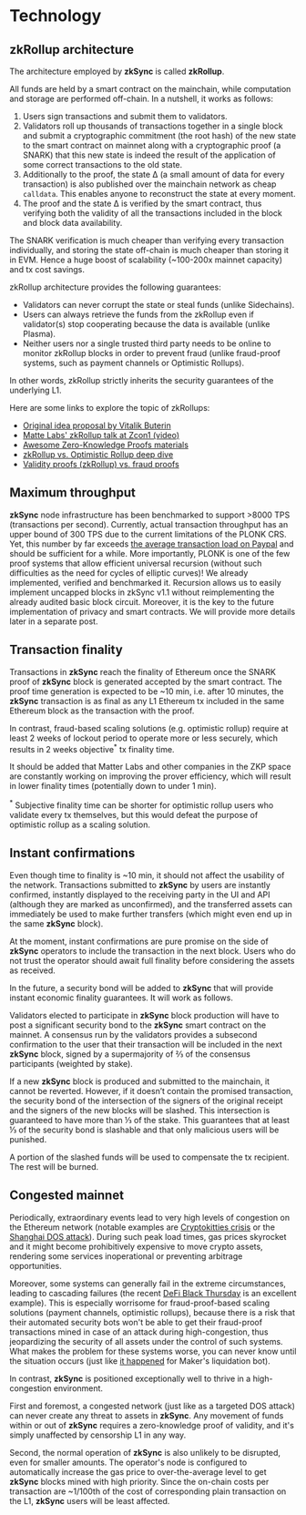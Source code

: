 # Technology

## zkRollup architecture

The architecture employed by **zkSync** is called **zkRollup**.

All funds are held by a smart contract on the mainchain, while computation and storage are performed off-chain. In a nutshell, it works as follows:

1. Users sign transactions and submit them to validators.
2. Validators roll up thousands of transactions together in a single block and submit a cryptographic commitment (the root hash) of the new state to the smart contract on mainnet along with a cryptographic proof (a SNARK) that this new state is indeed the result of the application of some correct transactions to the old state.
3. Additionally to the proof, the state ∆ (a small amount of data for every transaction) is also published over the mainchain network as cheap `calldata`. This enables anyone to reconstruct the state at every moment.
4. The proof and the state ∆ is verified by the smart contract, thus verifying both the validity of all the transactions included in the block and block data availability.

The SNARK verification is much cheaper than verifying every transaction individually, and storing the state off-chain is much cheaper than storing it in EVM. Hence a huge boost of scalability (~100-200x mainnet capacity) and tx cost savings.

zkRollup architecture provides the following guarantees:

- Validators can never corrupt the state or steal funds (unlike Sidechains).
- Users can always retrieve the funds from the zkRollup even if validator(s) stop cooperating because the data is available (unlike Plasma).
- Neither users nor a single trusted third party needs to be online to monitor zkRollup blocks in order to prevent fraud (unlike fraud-proof systems, such as payment channels or Optimistic Rollups).

In other words, zkRollup strictly inherits the security guarantees of the underlying L1.

Here are some links to explore the topic of zkRollups:

- [Original idea proposal by Vitalik Buterin](https://ethresear.ch/t/on-chain-scaling-to-potentially-500-tx-sec-through-mass-tx-validation/3477)
- [Matte Labs' zkRollup talk at Zcon1 (video)](https://www.youtube.com/watch?v=QyM9qdFKsEA)
- [Awesome Zero-Knowledge Proofs materials](https://github.com/matter-labs/awesome-zero-knowledge-proofs)
- [zkRollup vs. Optimistic Rollup deep dive](https://medium.com/matter-labs/optimistic-vs-zk-rollup-deep-dive-ea141e71e075)
- [Validity proofs (zkRollup) vs. fraud proofs](https://medium.com/starkware/validity-proofs-vs-fraud-proofs-4ef8b4d3d87a)

## Maximum throughput

**zkSync** node infrastructure has been benchmarked to support >8000 TPS (transactions per second). Currently, actual transaction throughput has an upper bound of 300 TPS due to the current limitations of the PLONK CRS. Yet, this number by far exceeds [the average transaction load on Paypal](https://en.bitcoin.it/Scalability#Scalability_targets) and should be sufficient for a while. More importantly, PLONK is one of the few proof systems that allow efficient universal recursion (without such difficulties as the need for cycles of elliptic curves)! We already implemented, verified and benchmarked it. Recursion allows us to easily implement uncapped blocks in zkSync v1.1 without reimplementing the already audited basic block circuit. Moreover, it is the key to the future implementation of privacy and smart contracts. We will provide more details later in a separate post.

## Transaction finality

Transactions in **zkSync** reach the finality of Ethereum once the SNARK proof of **zkSync** block is generated accepted by the smart contract. The proof time generation is expected to be ~10 min, i.e. after 10 minutes, the **zkSync** transaction is as final as any L1 Ethereum tx included in the same Ethereum block as the transaction with the proof.

In contrast, fraud-based scaling solutions (e.g. optimistic rollup) require at least 2 weeks of lockout period to operate more or less securely, which results in 2 weeks objective<sup>\*</sup> tx finality time.

It should be added that Matter Labs and other companies in the ZKP space are constantly working on improving the prover efficiency, which will result in lower finality times (potentially down to under 1 min).

<span class="footnote"><sup>*</sup> Subjective finality time can be shorter for optimistic rollup users who validate every tx themselves, but this would defeat the purpose of optimistic rollup as a scaling solution.</span>

## Instant confirmations

Even though time to finality is ~10 min, it should not affect the usability of the network. Transactions submitted to **zkSync** by users are instantly confirmed, instantly displayed to the receiving party in the UI and API (although they are marked as unconfirmed), and the transferred assets can immediately be used to make further transfers (which might even end up in the same **zkSync** block).

At the moment, instant confirmations are pure promise on the side of **zkSync** operators to include the transaction in the next block. Users who do not trust the operator should await full finality before considering the assets as received.

In the future, a security bond will be added to **zkSync** that will provide instant economic finality guarantees. It will work as follows.

Validators elected to participate in **zkSync** block production will have to post a significant security bond to the **zkSync** smart contract on the mainnet. A consensus run by the validators provides a subsecond confirmation to the user that their transaction will be included in the next **zkSync** block, signed by a supermajority of ⅔ of the consensus participants (weighted by stake).

If a new **zkSync** block is produced and submitted to the mainchain, it cannot be reverted. However, if it doesn’t contain the promised transaction, the security bond of the intersection of the signers of the original receipt and the signers of the new blocks will be slashed. This intersection is guaranteed to have more than ⅓ of the stake. This guarantees that at least ⅓ of the security bond is slashable and that only malicious users will be punished.

A portion of the slashed funds will be used to compensate the tx recipient. The rest will be burned.

## Congested mainnet

Periodically, extraordinary events lead to very high levels of congestion on the Ethereum network (notable examples are [Cryptokitties crisis](https://media.consensys.net/the-inside-story-of-the-cryptokitties-congestion-crisis-499b35d119cc) or the [Shanghai DOS attack](https://blog.ethereum.org/2016/09/22/ethereum-network-currently-undergoing-dos-attack/)). During such peak load times, gas prices skyrocket and it might become prohibitively expensive to move crypto assets, rendering some services inoperational or preventing arbitrage opportunities.

Moreover, some systems can generally fail in the extreme circumstances, leading to cascading failures (the recent [DeFi Black Thursday](https://forklog.media/black-thursday-for-defi-wounds-to-lick-and-lessons-to-learn/) is an excellent example). This is especially worrisome for fraud-proof-based scaling solutions (payment channels, optimistic rollups), because there is a risk that their automated security bots won't be able to get their fraud-proof transactions mined in case of an attack during high-congestion, thus jeopardizing the security of all assets under the control of such systems. What makes the problem for these systems worse, you can never know until the situation occurs (just like [it happened](https://medium.com/dragonfly-research/daos-ex-machina-an-in-depth-timeline-of-makers-recent-crisis-66d2ae39dd65) for Maker's liquidation bot).

In contrast, **zkSync** is positioned exceptionally well to thrive in a high-congestion environment.

First and foremost, a congested network (just like as a targeted DOS attack) can never create any threat to assets in **zkSync**. Any movement of funds within or out of **zkSync** requires a zero-knowledge proof of validity, and it's simply unaffected by censorship L1 in any way.

Second, the normal operation of **zkSync** is also unlikely to be disrupted, even for smaller amounts. The operator's node is configured to automatically increase the gas price to over-the-average level to get **zkSync** blocks mined with high priority. Since the on-chain costs per transaction are ~1/100th of the cost of corresponding plain transaction on the L1, **zkSync** users will be least affected.
